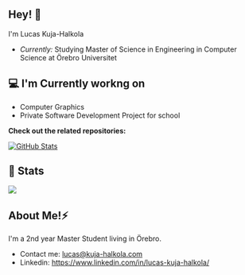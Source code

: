 <h2>Hey! 👋</h2>

I'm Lucas Kuja-Halkola
- <i>Currently:</i> Studying Master of Science in Engineering in Computer Science at Örebro Universitet

<h2>💻 I'm Currently workng on</h2>

- Computer Graphics
- Private Software Development Project for school

__Check out the related repositories:__

<div>
  <p>
    <a href="https://github.com/Skarkii/OpenGL">
      <img src="https://github-readme-stats.vercel.app/api/pin/?username=Skarkii&repo=OpenGL" alt="GitHub Stats" />
    </a>
  </p>
</div>

<h2>👀 Stats</h2>

<div>

  <a href="https://github.com/Skarkii/github-readme-stats">
    <img align="center" src="https://github-readme-stats.vercel.app/api/top-langs/?username=Skarkii&layout=compact&theme=buefy&hide_border=true"/>
  </a>
</div>

<h2> About Me!⚡</h2>

I'm a 2nd year Master Student living in Örebro. 
 
- Contact me: [lucas@kuja-halkola.com](mailto:lucas@kuja-halkola.com)
- Linkedin: https://www.linkedin.com/in/lucas-kuja-halkola/
